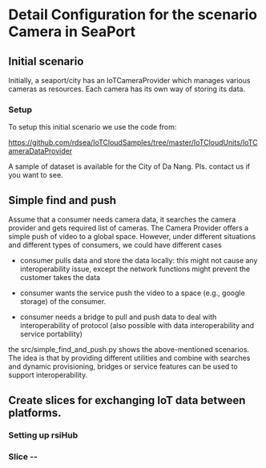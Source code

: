 # Detail Configuration for the scenario Camera in SeaPort

## Initial scenario

Initially, a seaport/city has an IoTCameraProvider which manages various cameras as resources. Each camera has its own way of storing its data.

### Setup

To setup this initial scenario we use the code from:

https://github.com/rdsea/IoTCloudSamples/tree/master/IoTCloudUnits/IoTCameraDataProvider


A sample of dataset is available for the City of Da Nang. Pls. contact us if you want to see.

## Simple find and push

Assume that a consumer needs camera data, it searches the camera provider and gets required list of cameras. The Camera Provider offers a simple push of video to a global space. However, under different situations and different types of consumers, we could have different cases

- consumer pulls data and store the data locally: this might not cause any interoperability issue, except the network functions might prevent the customer takes the data

- consumer wants the service push the video to a space (e.g., google storage) of the consumer.

- consumer needs a bridge to pull and push data to deal with interoperability of protocol (also possible with data interoperability and service portability)

the src/simple_find_and_push.py shows the above-mentioned scenarios. The idea is that by providing different utilities and combine with searches and dynamic provisioning, bridges or service features can be used to support interoperability.

## Create slices for exchanging IoT data between platforms.

### Setting up rsiHub

### Slice --
